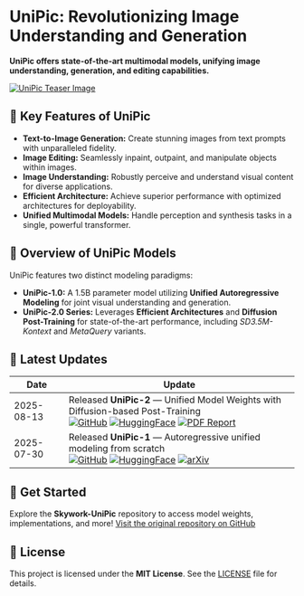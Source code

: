 # UniPic: Revolutionizing Image Understanding and Generation

**UniPic offers state-of-the-art multimodal models, unifying image understanding, generation, and editing capabilities.**

[![UniPic Teaser Image](UniPic-2/assets/imgs/teaser.png)](https://github.com/SkyworkAI/UniPic)

## 🚀 Key Features of UniPic

*   **Text-to-Image Generation:** Create stunning images from text prompts with unparalleled fidelity.
*   **Image Editing:** Seamlessly inpaint, outpaint, and manipulate objects within images.
*   **Image Understanding:** Robustly perceive and understand visual content for diverse applications.
*   **Efficient Architecture:** Achieve superior performance with optimized architectures for deployability.
*   **Unified Multimodal Models:** Handle perception and synthesis tasks in a single, powerful transformer.

## 🧠 Overview of UniPic Models

UniPic features two distinct modeling paradigms:

*   **UniPic-1.0:** A 1.5B parameter model utilizing **Unified Autoregressive Modeling** for joint visual understanding and generation.
*   **UniPic-2.0 Series:** Leverages **Efficient Architectures** and **Diffusion Post-Training** for state-of-the-art performance, including *SD3.5M-Kontext* and *MetaQuery* variants.

## 📰 Latest Updates

| Date       | Update                                                                                                                          |
|------------|---------------------------------------------------------------------------------------------------------------------------------|
| 2025-08-13 | Released **UniPic-2** — Unified Model Weights with Diffusion-based Post-Training <br> [![GitHub](https://img.shields.io/badge/GitHub-Repo-blue?logo=github)](https://github.com/SkyworkAI/UniPic/blob/main/UniPic-2/README.md) [![HuggingFace](https://img.shields.io/badge/🤗%20HuggingFace-Collection-orange)](https://huggingface.co/collections/Skywork/skywork-unipic2-6899b9e1b038b24674d996fd) [![PDF Report](https://img.shields.io/badge/PDF-Report-green)]( https://github.com/SkyworkAI/UniPic/blob/main/UniPic-2/assets/pdf/UNIPIC2.pdf) |
| 2025-07-30 | Released **UniPic-1** — Autoregressive unified modeling from scratch <br> [![GitHub](https://img.shields.io/badge/GitHub-Repo-blue?logo=github)](https://github.com/SkyworkAI/UniPic2/tree/main/UniPic-1) [![HuggingFace](https://img.shields.io/badge/🤗%20HuggingFace-Collection-orange)](https://huggingface.co/collections/Skywork/skywork-unipic-6888c0789cdb82457b2acf32) [![arXiv](https://img.shields.io/badge/arXiv-2508.03320-b31b1b?logo=arxiv)](https://www.arxiv.org/abs/2508.03320)|

## 🔗 Get Started

Explore the **Skywork-UniPic** repository to access model weights, implementations, and more! [Visit the original repository on GitHub](https://github.com/SkyworkAI/UniPic)

## 📜 License

This project is licensed under the **MIT License**. See the [LICENSE](LICENSE) file for details.